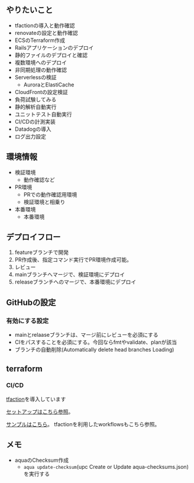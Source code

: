 
## やりたいこと
- tfactionの導入と動作確認
- renovateの設定と動作確認
- ECSのTerraform作成
- Railsアプリケーションのデプロイ
- 静的ファイルのデプロイと確認
- 複数環境へのデプロイ
- 非同期処理の動作確認
- Serverlessの検証
    - AuroraとElastiCache
- CloudFrontの設定検証
- 負荷試験してみる
- 静的解析自動実行
- ユニットテスト自動実行
- CI/CDの計測実装
- Datadogの導入
- ログ出力設定

## 環境情報
- 検証環境
    - 動作確認など
- PR環境
    - PRでの動作確認用環境
    - 検証環境と相乗り
- 本番環境
    - 本番環境

## デプロイフロー
1. featureブランチで開発
1. PR作成後、指定コマンド実行でPR環境作成可能。
1. レビュー
1. mainブランチへマージで、検証環境にデプロイ
1. releaseブランチへのマージで、本番環境にデプロイ

## GitHubの設定
### 有効にする設定
- mainとrelaaseブランチは、マージ前にレビューを必須にする
- CIをパスすることを必須にする。今回ならfmtやvalidate、planが該当
- ブランチの自動削除(Automatically delete head branches Loading)

## terraform
### CI/CD
[tfaction](https://suzuki-shunsuke.github.io/tfaction/docs/)を導入しています

[セットアップはこちら参照](https://suzuki-shunsuke.github.io/tfaction/docs/config/setup)。

[サンプルはこちら](https://github.com/suzuki-shunsuke/tfaction-example)。
tfactionを利用したworkflowsもこちら参照。



## メモ
- aquaのChecksum作成
    - `aqua update-checksum`(upc   Create or Update aqua-checksums.json) を実行する